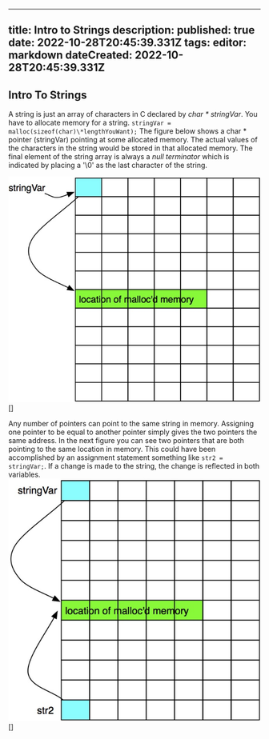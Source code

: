 
---
title: Intro to Strings
description: 
published: true
date: 2022-10-28T20:45:39.331Z
tags: 
editor: markdown
dateCreated: 2022-10-28T20:45:39.331Z
---

## Intro To Strings

A string is just an array of characters in C declared by *char \* stringVar*. You have to allocate memory for a string. `stringVar = malloc(sizeof(char)\*lengthYouWant);` The figure below shows a char \* pointer (stringVar) pointing at some allocated memory. The actual values of the characters in the string would be stored in that allocated memory. The final element of the string array is always a *null terminator* which is indicated by placing a '\\0' as the last character of the string.

![image](/img/strings1.jpg) []

Any number of pointers can point to the same string in memory. Assigning one pointer to be equal to another pointer simply gives the two pointers the same address. In the next figure you can see two pointers that are both pointing to the same location in memory. This could have been accomplished by an assignment statement something like `str2 = stringVar;`. If a change is made to the string, the change is reflected in both variables.
![image](/img/strings2.jpg) []
